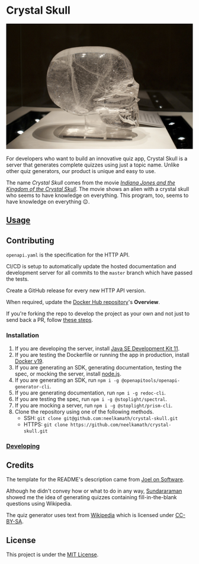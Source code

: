 # Crystal Skull

![Crystal Skull](crystal_skull.jpg)

For developers who want to build an innovative quiz app, Crystal Skull is a server that generates complete quizzes using just a topic name. Unlike other quiz generators, our product is unique and easy to use.

The name _Crystal Skull_ comes from the movie _[Indiana Jones and the Kingdom of the Crystal Skull](https://www.imdb.com/title/tt0367882/)_. The movie shows an alien with a crystal skull who seems to have knowledge on everything. This program, too, seems to have knowledge on everything 😉.

## [Usage](https://neelkamath.gitlab.io/crystal-skull/)

## Contributing

`openapi.yaml` is the specification for the HTTP API.

CI/CD is setup to automatically update the hosted documentation and development server for all commits to the `master` branch which have passed the tests.

Create a GitHub release for every new HTTP API version.

When required, update the [Docker Hub repository](https://hub.docker.com/r/neelkamath/crystal-skull)'s **Overview**.

If you're forking the repo to develop the project as your own and not just to send back a PR, follow [these steps](docs/fork.md).

### Installation

1. If you are developing the server, install [Java SE Development Kit 11](https://www.oracle.com/technetwork/java/javase/downloads/jdk11-downloads-5066655.html). 
1. If you are testing the Dockerfile or running the app in production, install [Docker v19](https://hub.docker.com/search/?type=edition&offering=community).
1. If you are generating an SDK, generating documentation, testing the spec, or mocking the server, install [node.js](https://nodejs.org/en/download/).
1. If you are generating an SDK, run `npm i -g @openapitools/openapi-generator-cli`.
1. If you are generating documentation, run `npm i -g redoc-cli`.
1. If you are testing the spec, run `npm i -g @stoplight/spectral`.
1. If you are mocking a server, run `npm i -g @stoplight/prism-cli`.
1. Clone the repository using one of the following methods.
    - SSH: `git clone git@github.com:neelkamath/crystal-skull.git`
    - HTTPS: `git clone https://github.com/neelkamath/crystal-skull.git`

### [Developing](docs/developing.md)

## Credits

The template for the README's description came from [Joel on Software](https://www.joelonsoftware.com/2002/05/09/product-vision/).

Although he didn't convey how or what to do in any way, [Sundararaman](https://github.com/vsundar17697) showed me the idea of generating quizzes containing fill-in-the-blank questions using Wikipedia.

The quiz generator uses text from [Wikipedia](https://en.wikipedia.org/) which is licensed under [CC-BY-SA](http://creativecommons.org/licenses/by-sa/3.0/).

## License

This project is under the [MIT License](LICENSE).